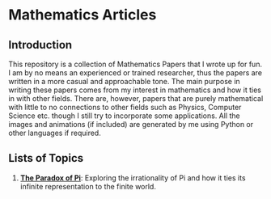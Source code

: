 # Mathematics Articles

## Introduction
This repository is a collection of Mathematics Papers that I wrote up for fun. I am by no means an experienced or trained researcher, thus the papers are written in a more 
casual and approachable tone. The main purpose in writing these papers comes from my interest in mathematics and how it ties in with other fields. There are, however, papers
that are purely mathematical with little to no connections to other fields such as Physics, Computer Science etc. though I still try to incorporate some applications.
All the images and animations (if included) are generated by me using Python or other languages if required.

## Lists of Topics
1. **[The Paradox of Pi](The%20Paradox%20of%20Pi/)**: Exploring the irrationality of Pi and how it ties its infinite representation to the finite world.

